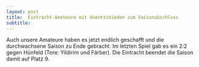 ```yaml
---
layout: post
title:  Eintracht-Amateure mit Unentschieden zum Saisonabschluss
subtitle:  
---
```


Auch unsere Amateure haben es jetzt endlich geschafft und die durchwachsene Saison zu Ende gebracht. Im letzten Spiel gab es ein 2:2 gegen Hünfeld (Tore: Yildirim und Färber). Die Eintracht beendet die Saison damit auf Platz 9.


